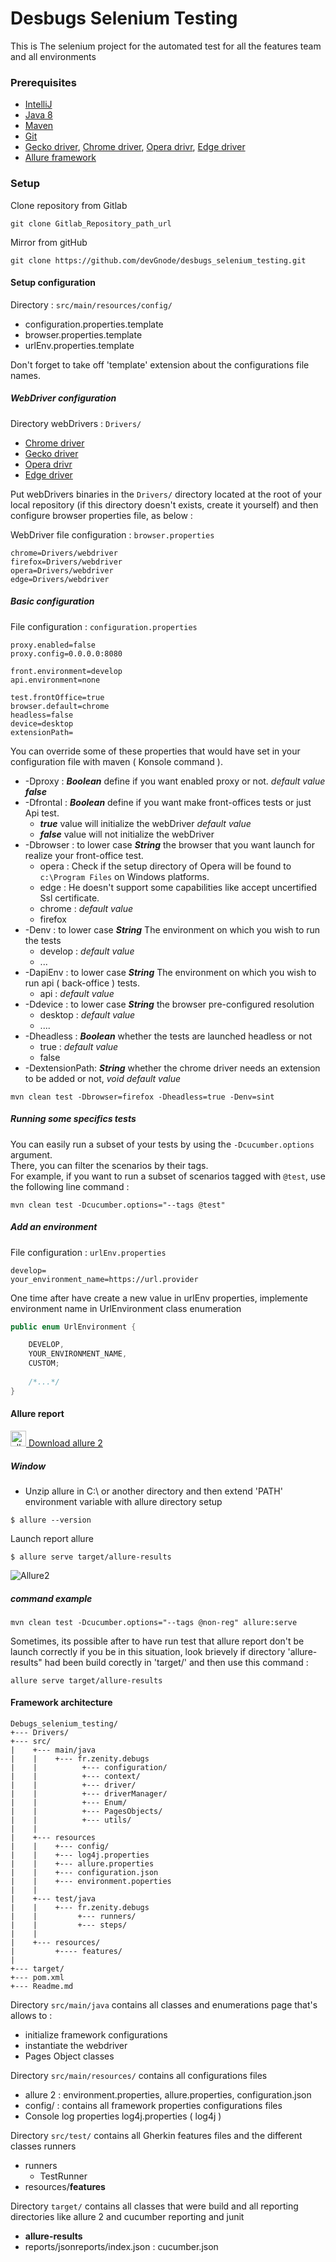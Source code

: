 # Desbugs Selenium Testing

This is The selenium project for the automated test for all the features team and all environments

### Prerequisites

* [IntelliJ](https://www.jetbrains.com/fr-fr/idea/)
* [Java 8](http://www.oracle.com/technetwork/java/javase/downloads/jdk8-downloads-2133151.html)  
* [Maven](https://maven.apache.org/download.cgi)  
* [Git](https://git-scm.com/downloads)  
* [Gecko driver](https://github.com/mozilla/geckodriver/releases),  [Chrome driver](https://sites.google.com/a/chromium.org/chromedriver/downloads), [Opera drivr](https://github.com/operasoftware/operachromiumdriver/releases), [Edge driver](https://developer.microsoft.com/en-us/microsoft-edge/tools/webdriver/)
* [Allure framework](https://docs.qameta.io/allure/#_installing_a_commandline)  

### Setup

Clone repository from Gitlab

```  
git clone Gitlab_Repository_path_url  
```

Mirror from gitHub

```  
git clone https://github.com/devGnode/desbugs_selenium_testing.git
```

#### Setup configuration

Directory : ``src/main/resources/config/``

* configuration.properties.template
* browser.properties.template
* urlEnv.properties.template

Don't forget to take off 'template' extension about the configurations file names.

##### WebDriver configuration

Directory webDrivers : ``Drivers/`` 

+ [Chrome driver](https://sites.google.com/a/chromium.org/chromedriver/downloads)
+ [Gecko driver](https://github.com/mozilla/geckodriver/releases)
+ [Opera drivr](https://github.com/operasoftware/operachromiumdriver/releases)
+ [Edge driver](https://developer.microsoft.com/en-us/microsoft-edge/tools/webdriver/)

Put webDrivers binaries in the ``Drivers/`` directory located at the root of your local repository (if this directory doesn't exists, create it yourself) and then
configure browser properties file, as below :

WebDriver file configuration : ``browser.properties``

```properties
chrome=Drivers/webdriver
firefox=Drivers/webdriver
opera=Drivers/webdriver
edge=Drivers/webdriver
```

##### Basic configuration

File configuration : ``configuration.properties``

```properties
proxy.enabled=false
proxy.config=0.0.0.0:8080

front.environment=develop
api.environment=none

test.frontOffice=true
browser.default=chrome
headless=false
device=desktop
extensionPath=
```

You can override some of these properties that would have set in your configuration file with maven ( Konsole command ).

- -Dproxy : ***Boolean*** define if you want enabled proxy or not. *default value* ***false***
- -Dfrontal : ***Boolean*** define if you want make  front-offices tests or just Api test. 
    * ***true*** value will initialize the webDriver *default value*
    * ***false*** value will not initialize the webDriver
- -Dbrowser : to lower case ***String*** the browser that you want launch for realize your front-office test.
    * opera : Check if the setup directory of Opera will be found to ``c:\Program Files`` on Windows platforms.
    * edge : He doesn't support some capabilities like accept uncertified Ssl certificate. 
    * chrome : *default value*
    * firefox
- -Denv : to lower case ***String*** The environment on which you wish to run the tests
    * develop : *default value*
    * ...
- -DapiEnv : to lower case ***String***   The environment on which you wish to run api ( back-office ) tests.
    * api : *default value*
- -Ddevice : to lower case ***String*** the browser pre-configured resolution 
    * desktop : *default value*
    * ....
- -Dheadless : ***Boolean*** whether the tests are launched headless or not
    * true : *default value*
    * false
- -DextensionPath: ***String*** whether the chrome driver needs an extension to be added or not, *void default value*   
    
```
mvn clean test -Dbrowser=firefox -Dheadless=true -Denv=sint
```    

##### Running some specifics tests  

You can easily run a subset of your tests by using the `-Dcucumber.options` argument.  
There, you can filter the scenarios by their tags.  
For example, if you want to run a subset of scenarios tagged with `@test`, use the following line command :  

```  
mvn clean test -Dcucumber.options="--tags @test"  
``` 

##### Add an environment

File configuration : ``urlEnv.properties``

```properties
develop=
your_environment_name=https://url.provider
```

One time after have create a new value in urlEnv properties, implemente environment name in UrlEnvironment class enumeration

```java
public enum UrlEnvironment {

    DEVELOP,
    YOUR_ENVIRONMENT_NAME,
    CUSTOM;
    
    /*...*/
}    
```


#### Allure report

[<img src="https://i.ibb.co/C171vPL/allure-icon.png" alt="allure-icon" border="0" width="25px"> Download allure 2 ](https://github.com/allure-framework/allure2/releases)


##### Window

+ Unzip allure in C:\ or another directory and then extend 'PATH' environment variable  with allure directory setup 

```
$ allure --version
```

Launch report allure 

```
$ allure serve target/allure-results
```


<img src="https://imgshare.io/images/2020/02/11/Alluureee.png" alt="Allure2" border="0">


##### command example

```
mvn clean test -Dcucumber.options="--tags @non-reg" allure:serve
```

Sometimes, its possible after to have run test that allure report don't be launch correctly if you be in this situation, look brievely if directory 'allure-results" had been build corectly in 'target/' and then use this command :

```
allure serve target/allure-results
```

#### Framework architecture

```
Debugs_selenium_testing/
+--- Drivers/
+--- src/
|    +--- main/java
|    |    +--- fr.zenity.debugs
|    |          +--- configuration/
|    |          +--- context/
|    |          +--- driver/
|    |          +--- driverManager/
|    |          +--- Enum/
|    |          +--- PagesObjects/
|    |          +--- utils/
|    |
|    +--- resources
|    |    +--- config/      
|    |    +--- log4j.properties
|    |    +--- allure.properties
|    |    +--- configuration.json
|    |    +--- environment.poperties
|    |
|    +--- test/java
|    |    +--- fr.zenity.debugs
|    |         +--- runners/   
|    |         +--- steps/        
|    |
|    +--- resources/
|         +---- features/
|
+--- target/
+--- pom.xml
+--- Readme.md
```

Directory ``src/main/java`` contains all classes and enumerations page that's allows to :
- initialize framework configurations
- instantiate the webdriver
- Pages Object classes

Directory ``src/main/resources/`` contains all configurations files
+ allure 2 : environment.properties, allure.properties, configuration.json
+ config/ : contains all framework properties configurations files
+ Console log properties log4j.properties ( log4j ) 

Directory ``src/test/`` contains all Gherkin features files and the different classes runners
+ runners
    + TestRunner 
+ resources/**features**

Directory ``target/`` contains all classes that were build and all reporting directories like allure 2 and cucumber reporting and junit
+ **allure-results**
+ reports/jsonreports/index.json : cucumber.json